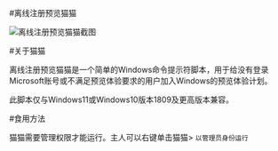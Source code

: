 #离线注册预览猫猫

![离线注册预览猫猫截图](https://github.com/wkywky123123/offlineinsiderenroll/assets/89382167/2e36384b-822e-4ade-a942-2aa2a6617f28)

#关于猫猫

离线注册预览猫猫是一个简单的Windows命令提示符脚本，用于给没有登录Microsoft账号或不满足预览体验要求的用户加入Windows的预览体验计划。

此脚本仅与Windows11或Windows10版本1809及更高版本兼容。

#食用方法

猫猫需要管理权限才能运行。主人可以右键单击猫猫> `以管理员身份运行`
